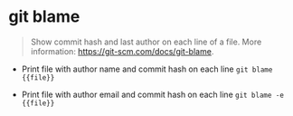 # git blame
> Show commit hash and last author on each line of a file.
> More information: <https://git-scm.com/docs/git-blame>.

- Print file with author name and commit hash on each line
`git blame {{file}}`

- Print file with author email and commit hash on each line
`git blame -e {{file}}`
